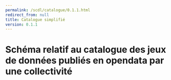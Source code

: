 ```yaml
---
permalink: /scdl/catalogue/0.1.1.html
redirect_from: null
title: Catalogue simplifié
version: 0.1.1
---
```


# Schéma relatif au catalogue des jeux de données publiés en opendata par une collectivité